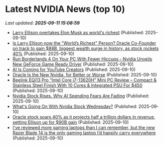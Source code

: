 # Latest NVIDIA News (top 10)
_Last updated: **2025-09-11 15:08:59**_

- [Larry Ellison overtakes Elon Musk as world's richest](https://qz.com/larry-ellison-worlds-richest-person-elon-musk-oracle) (Published: 2025-09-10)
- [Is Larry Ellison now the "World’s Richest" Person? Oracle Co-Founder on track to gain $88B, biggest wealth surge in history, as stock rockets 40%](https://economictimes.indiatimes.com/news/international/us/is-larry-ellison-now-the-worlds-richest-person-oracle-co-founder-on-track-to-gain-88b-biggest-wealth-surge-in-history-as-stock-rockets-40/articleshow/123812050.cms) (Published: 2025-09-10)
- [Run Borderlands 4 On Your PC With Fewer Hiccups - Nvidia Unveils New GeForce Game Ready Driver](https://www.ndtvprofit.com/technology/run-borderlands-4-on-your-pc-with-fewer-hiccups-nvidia-unveils-new-geforce-game-ready-driver) (Published: 2025-09-10)
- [AI Is Coming for YouTube Creators](https://www.theatlantic.com/technology/archive/2025/09/youtube-ai-training-data-sets/684116/) (Published: 2025-09-10)
- [Oracle Is the New Nvidia, for Better or Worse](https://biztoc.com/x/d2ea6c92f6736617) (Published: 2025-09-10)
- [Beelink EQi13 Pro “Intel Core i7-13620H” Mini PC Review – Compact & Stainless Steel Finish With 10 Cores & Integrated PSU For $450](https://wccftech.com/review/beelink-eqi13-pro-intel-core-i7-13620h-mini-pc-review-compact-stainless-steel-finish-with-10-cores-integrated-psu-for-450/) (Published: 2025-09-10)
- [Nvidia Stock Rises. Why AI Spending Fears Are Fading](https://biztoc.com/x/ab337f0657cf9e11) (Published: 2025-09-10)
- [What's Going On With Nvidia Stock Wednesday?](https://biztoc.com/x/9377ef3627c3d8a0) (Published: 2025-09-10)
- [Oracle stock soars 40% as it projects half a trillion dollars in revenue, setting Ellison up for $90B gain](https://nypost.com/2025/09/10/business/oracle-shares-skyrocket-as-it-projects-half-a-trillion-dollars-in-revenue-setting-ellison-up-for-90b-gain/) (Published: 2025-09-10)
- [I've reviewed more gaming laptops than I can remember, but the new Razer Blade 14 is the only gaming laptop I’d happily carry everywhere](https://www.techradar.com/computing/windows-laptops/razer-blade-14-2025) (Published: 2025-09-10)
